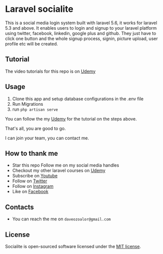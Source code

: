 # Laravel socialite 
This is a social media login system built with laravel 5.6, it works for laravel 5.3 and above.
It enables users to login and signup to your laravel platform using twitter, facebook, linkedin, google plus and github. They just have to click one button and the whole signup process, signin, picture upload, user profile etc will be created.

## Tutorial
The video tutorials for this repo is on [Udemy](https://www.udemy.com/course/1556150)

## Usage
1. Clone this app and setup database configurations in the .env file
2. Run Migrations
3. run `php artisan serve`

You can follow the my [Udemy](https://www.udemy.com/course/1556150) for the tutorial on the steps above. 

That's all, you are good to go.


I can join your team, you can contact me.

## How to thank me
* Star this repo
Follow me on my social media handles
* Checkout my other laravel courses on [Udemy](https://www.udemy.com/course/1556150)
* Subscribe on [Youtube](http://youtube.com/c/braintemorg)
* Follow on [Twitter](http://twitter.com/braintem)
* Follow on [Instagram](http://instagram.com/daveozoalor)
* Like on [Facebook](http://fb.com/braintem)


## Contacts

* You can reach the me on `daveozoalor@gmail.com`

## License

Socialite is open-sourced software licensed under the [MIT license](http://opensource.org/licenses/MIT).
